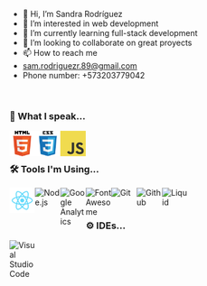 - 👋 Hi, I’m Sandra Rodríguez
- 👀 I’m interested in web development
- 🌱 I’m currently learning full-stack development
- 💞️ I’m looking to collaborate on great proyects
- 📫 How to reach me 
- sam.rodriguezr.89@gmail.com
- Phone number: +573203779042



<!---
Samrod89/Samrod89 is a ✨ special ✨ repository because its `README.md` (this file) appears on your GitHub profile.
You can click the Preview link to take a look at your changes.
--->

<br/>

### 🚀 What I speak...
<img align="left" alt="HTML5" width="45px" src="https://raw.githubusercontent.com/github/explore/80688e429a7d4ef2fca1e82350fe8e3517d3494d/topics/html/html.png" />
<img align="left" alt="CSS3" width="45px" src="https://raw.githubusercontent.com/github/explore/80688e429a7d4ef2fca1e82350fe8e3517d3494d/topics/css/css.png" />
<img align="left" alt="JavaScript" width="45px" src="https://raw.githubusercontent.com/github/explore/80688e429a7d4ef2fca1e82350fe8e3517d3494d/topics/javascript/javascript.png" />

<br/>
<br/>

### 🛠️ Tools I'm Using...

<img align="left" alt="React" width="45px" src="https://raw.githubusercontent.com/github/explore/80688e429a7d4ef2fca1e82350fe8e3517d3494d/topics/react/react.png" />
<img align="left" alt="Node.js" width="45px" src="https://ugeek.github.io/blog/images-blog/node.png" />
<img align="left" alt="Google Analytics" width="45px" src="https://img.stackshare.io/service/64/cU74ahCn_400x400.jpg" />
<img align="left" alt="Font Awesome" width="45px" src="https://img.stackshare.io/service/3244/1_Mr1Fy00XjPGNf1Kkp_hWtw_2x.png" />
<img align="left" alt="Git" width="45px"  src="https://www.flaticon.com/svg/vstatic/svg/39/39378.svg?token=exp=1612723181~hmac=670e7d83ef3b044927815bddcd5abefa" />
<img align="left" alt="Github" width="45px" margintop="10px" src="https://img2.freepng.es/20180525/wly/kisspng-github-inc-repository-source-code-5b087b87887e66.2320125615272825675591.jpg" />
<img align="left" alt="Liquid" width="45px" src="https://3thlkd3wpu0u1x0qbt19cxc8-wpengine.netdna-ssl.com/wp-content/uploads/2018/09/Shopify-Liquid-ProgLang.png" />
<br/>
<br/>

### ⚙️ IDEs...

  <img align="left" alt="Visual Studio Code" width="45px" src="https://img.stackshare.io/service/4202/Visual_Studio_Code_logo.png" />
<br/>
<br/>

